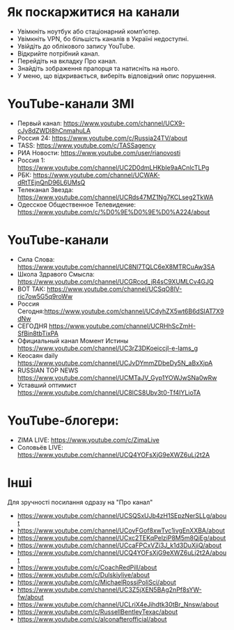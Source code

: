 # Як поскаржитися на канали
* Увімкніть ноутбук або стаціонарний комп’ютер.
* Увімкніть VPN, бо більшість каналів в Україні недоступні.
* Увійдіть до облікового запису YouTube.
* Відкрийте потрібний канал.
* Перейдіть на вкладку Про канал.
* Знайдіть зображення прапорця та натисніть на нього.
* У меню, що відкривається, виберіть відповідний опис порушення.

# YouTube-канали ЗМІ
* Первый канал: https://www.youtube.com/channel/UCX9-cJy8dZWDI8hCnmahuLA
* Россия 24: https://www.youtube.com/c/Russia24TV/about
* TASS: https://www.youtube.com/c/TASSagency
* РИА Новости: https://www.youtube.com/user/rianovosti
* Россия 1: https://www.youtube.com/channel/UC2D0dmLHKbIe9aACnlcTLPg
* РБК: https://www.youtube.com/channel/UCWAK-dRtTEjnQnD96L6UMsQ
* Телеканал Звезда: https://www.youtube.com/channel/UCRds47MZ1Ng7KCLseg2TkWA
* Одесское Общественное Телевидение: https://www.youtube.com/c/%D0%9E%D0%9E%D0%A224/about

# YouTube-канали
* Сила Слова: https://www.youtube.com/channel/UC8Nl7TQLC6eX8MTRCuAw3SA
* Школа Здравого Смысла: https://www.youtube.com/channel/UCGRcod_jR4sC9XUMLCv4GJQ
* ВОТ ТАК: https://www.youtube.com/channel/UCSqO8lV-ric7ow5G5q9roWw
* Россия Сегодня:https://www.youtube.com/channel/UCdyhZX5wt6B6dSIAT7X9dNw
* СЕГОДНЯ https://www.youtube.com/channel/UCRHhScZmH-SfBin8tbTixPA
* Официальный канал Момент Истины https://www.youtube.com/channel/UC3rZ3DKoeiccjl-e-lams_g
* Кеосаян daily https://www.youtube.com/channel/UCJvDYmmZDbeDy5N_aBxXjpA
* RUSSIAN TOP NEWS https://www.youtube.com/channel/UCMTaJV_Gyp1YOWJwSNa0wRw
* Уставший оптимист https://www.youtube.com/channel/UC8lCS8Ubv3t0-Tf4IYLioTA

# YouTube-блогери:
* ZIMA LIVE: https://www.youtube.com/c/ZimaLive
* Соловьёв LIVE: https://www.youtube.com/channel/UCQ4YOFsXjG9eXWZ6uLj2t2A

# Інші

Для зручності посилання одразу на "Про канал"

* https://www.youtube.com/channel/UCSQSxUJb4zH1SEpzNerSLLg/about
* https://www.youtube.com/channel/UCovFGof8xwTvc1ivgEnXXBA/about
* https://www.youtube.com/channel/UCxc2TEKqPelziP8M5m8QjEg/about
* https://www.youtube.com/channel/UCcaFPCxVZi3J_k1d3DuXjiQ/about
* https://www.youtube.com/channel/UCQ4YOFsXjG9eXWZ6uLj2t2A/about
* https://www.youtube.com/c/CoachRedPill/about
* https://www.youtube.com/c/Dulskiylive/about
* https://www.youtube.com/c/MichaelRossiPoliSci/about
* https://www.youtube.com/channel/UC3Z5jXEN5BAg2nPf8sYW-fw/about
* https://www.youtube.com/channel/UCLriX4eJihdtk30tBr_Nnsw/about
* https://www.youtube.com/c/RussellBentleyTexac/about
* https://www.youtube.com/c/alconafterofficial/about